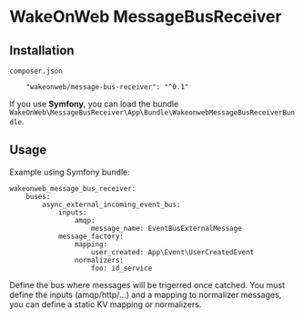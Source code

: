 WakeOnWeb MessageBusReceiver
============================

Installation
------------

`composer.json`

```
    "wakeonweb/message-bus-receiver": "^0.1"
```

If you use **Symfony**, you can load the bundle `WakeOnWeb\MessageBusReceiver\App\Bundle\WakeonwebMessageBusReceiverBundle`.

Usage
-----

Example using Symfony bundle:

```
wakeonweb_message_bus_receiver:
    buses:
        async_external_incoming_event_bus:
            inputs:
                amqp:
                    message_name: EventBusExternalMessage
            message_factory:
                mapping:
                    user_created: App\Event\UserCreatedEvent
                normalizers:
                    foo: id_service
```

Define the bus where messages will be trigerred once catched.
You must define the inputs (amqp/http/...) and a mapping to normalizer messages, you can define a static KV mapping or normalizers.
